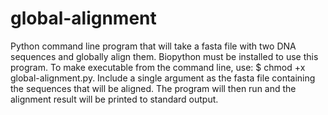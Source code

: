 # global-alignment
Python command line program that will take a fasta file with two DNA sequences and globally align them.
Biopython must be installed to use this program. 
To make executable from the command line, use: $ chmod +x global-alignment.py. 
Include a single argument as the fasta file containing the sequences that will be aligned. The program will then run and the alignment result will be printed to standard output. 
